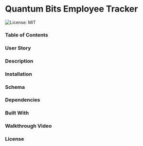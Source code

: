 # Quantum Bits Employee Tracker

![License: MIT](https://img.shields.io/badge/License-MIT-yellow.svg)

### Table of Contents

### User Story

### Description

### Installation

### Schema

### Dependencies

### Built With

### Walkthrough Video

### License
